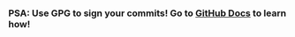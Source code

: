 ### PSA: Use GPG to sign your commits! Go to [GitHub Docs](https://docs.github.com/en/free-pro-team@latest/github/authenticating-to-github/signing-commits) to learn how!
